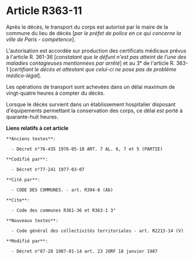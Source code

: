 # Article R363-11

Après le décès, le transport du corps est autorisé par le maire de la commune du lieu de décès [*par le préfet de police en
ce qui concerne la ville de Paris - compétence*].

L'autorisation est accordée sur production des certificats médicaux prévus à l'article R. 361-36 [*constatant que le défunt
n'est pas atteint de l'une des maladies contagieuses mentionnées par arrêté*] et au 3° de l'article R. 363-1 [*certifiant le
décès et attestant que celui-ci ne pose pas de problème médico-légal*].

Les opérations de transport sont achevées dans un délai maximum de vingt-quatre heures à compter du décès.

Lorsque le décès survient dans un établissement hospitalier disposant d'équipements permettant la conservation des corps, ce
délai est porté à quarante-huit heures.

**Liens relatifs à cet article**

	**Anciens textes**:

	  - Décret n°76-435 1976-05-18 ART. 7 AL. 6, 7 et 5 (PARTIE)

	**Codifié par**:

	  - Décret n°77-241 1977-03-07

	**Cité par**:

	  - CODE DES COMMUNES. - art. R394-8 (Ab)

	**Cite**:

	  - Code des communes R361-36 et R363-1 3°

	**Nouveaux textes**:

	  - Code général des collectivités territoriales - art. R2213-14 (V)

	**Modifié par**:

	  - Décret n°87-28 1987-01-14 art. 23 JORF 18 janvier 1987
